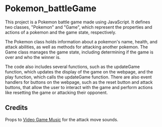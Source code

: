 # Pokemon_battleGame
This project is a Pokemon battle game made using JavaScript. It defines two classes, "Pokemon" and "Game", which represent the properties and actions of a pokemon and the game state, respectively.

The Pokemon class holds information about a pokemon's name, health, and attack abilities, as well as methods for attacking another pokemon. The Game class manages the game state, including determining if the game is over and who the winner is.

The code also includes several functions, such as the updateGame function, which updates the display of the game on the webpage, and the play function, which calls the updateGame function. There are also event handlers for buttons on the webpage, such as the reset button and attack buttons, that allow the user to interact with the game and perform actions like resetting the game or attacking their opponent.

## Credits 
Props to [Video Game Music](https://downloads.khinsider.com/game-soundtracks/album/pokemon-sfx-gen-3-attack-moves-rse-fr-lg) for the attack move sounds. 
